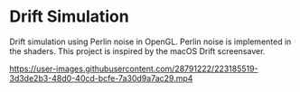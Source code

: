 # Drift Simulation

Drift simulation using Perlin noise in OpenGL. Perlin noise is implemented in the shaders. This project is inspired by the macOS Drift screensaver.

https://user-images.githubusercontent.com/28791222/223185519-3d3de2b3-48d0-40cd-bcfe-7a30d9a7ac29.mp4
